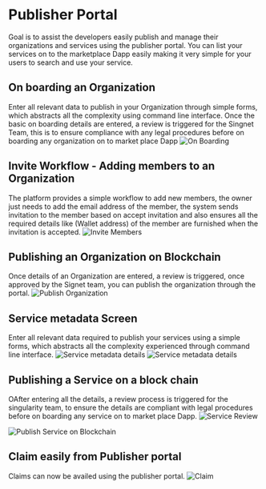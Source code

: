 # Publisher Portal 
Goal is to assist the developers easily publish and manage their organizations
and services using the publisher portal.
You can list your services on to the marketplace Dapp easily making it very simple for your users to search and use your service.

## On boarding an Organization 
Enter all relevant data to publish in your Organization through simple forms, which abstracts all the complexity using command line interface. Once the basic on boarding details are entered, a
review is triggered for the Singnet Team, this is to ensure compliance with any legal procedures before on boarding any organization on to market place Dapp
![On Boarding](/assets/images/products/AIMarketplace/publisher/DUNS_Number.webp) 

## Invite Workflow - Adding members to an Organization 
The platform provides a simple workflow to add new members, the owner just needs to add the email address of the member, the system sends invitation to the member based on accept invitation 
 and also ensures all the required details like (Wallet address) of the member are furnished when the invitation is accepted.
 ![Invite Members](/assets/images/products/AIMarketplace/publisher/Invite_Workflow.webp) 

## Publishing an Organization on Blockchain 
Once details of an Organization are entered, a review is triggered, once approved by the Signet team, you can publish the organization through the portal.
 ![Publish Organization](/assets/images/products/AIMarketplace/publisher/Publish_Organixation.webp) 


## Service metadata Screen 
Enter all relevant data required to publish your services  using a simple forms, which abstracts all the complexity experienced through command line interface.
![Service metadata details](/assets/images/products/AIMarketplace/publisher/Service_Metadata_1.webp) 
![Service metadata details](/assets/images/products/AIMarketplace/publisher/Service_Metadata_2.webp) 

## Publishing a Service on a block chain 
OAfter entering all the details, a review process is triggered for the singularity team, to ensure the details are compliant with  legal procedures before
on boarding any service on to market place Dapp.
![Service Review](/assets/images/products/AIMarketplace/publisher/Publish_Service_onbloackhain_0.webp) 

![Publish Service on Blockchain](/assets/images/products/AIMarketplace/publisher/Publish_Service_onbloackhain_1.webp) 

## Claim easily from Publisher portal
Claims can now be availed using the publisher portal.
![Claim](/assets/images/products/AIMarketplace/publisher/WalletAccount.webp) 
